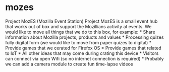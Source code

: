 # mozes
Project MozES (Mozilla Event Station)  Project MozES is a small event hub that works out of box and support the Mozillians activity at events. We would like to move all things that we do to this box, for example: * Share information about Mozilla projects, products and values * Processing quizes fully digital form (we would like to move from paper quizes to digital) * Provide games that we cerated for Firefox OS * Provide games that related to IoT * All other ideas that may come during crating this device * Visitors can connect via open Wifi (so no internet connection is required) * Probably we can add a camera module to create fun time-lapse videos
